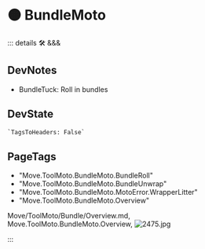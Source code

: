 
# 🟠 <move>BundleMoto</move>

::: details 🛠 <dev>&&&</dev>

## DevNotes

- BundleTuck: Roll in bundles

## DevState

```py
`TagsToHeaders: False`
```

<h2>PageTags</h2>

- "Move.ToolMoto.BundleMoto.BundleRoll"
- "Move.ToolMoto.BundleMoto.BundleUnwrap"
- "Move.ToolMoto.BundleMoto.MotoError.WrapperLitter"
- "Move.ToolMoto.BundleMoto.Overview"

Move/ToolMoto/Bundle/Overview.md, <dev>Move.ToolMoto.BundleMoto.Overview</dev>, ![2475.jpg](/PaperPhoto/2475.jpg)

:::
